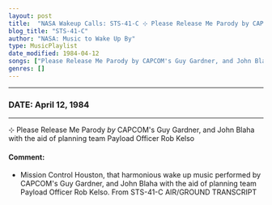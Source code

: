 ```yaml
---
layout: post
title:  "NASA Wakeup Calls: STS-41-C ⊹ Please Release Me Parody by CAPCOM's Guy Gardner, and John Blaha with the aid of planning team Payload Officer Rob Kelso ✷ April 12, 1984"
blog_title: "STS-41-C"
author: "NASA: Music to Wake Up By"
type: MusicPlaylist
date_modified: 1984-04-12
songs: ["Please Release Me Parody by CAPCOM's Guy Gardner, and John Blaha with the aid of planning team Payload Officer Rob Kelso"]
genres: []
---
```


----
### DATE: April 12, 1984
----
⊹ Please Release Me Parody *by* CAPCOM's Guy Gardner, and John Blaha with the aid of planning team Payload Officer Rob Kelso  

#### Comment:
* Mission Control Houston, that harmonious wake up music performed by CAPCOM's Guy Gardner, and John Blaha with the aid of planning team Payload Officer Rob Kelso. From STS-41-C AIR/GROUND TRANSCRIPT



<br/>
<center>
	<a target="_blank"
	   href="https://twitter.com/intent/tweet?hashtags=Space,NASA,Playlist,NASAWakeupCalls,SpaceProgram&text=🚀 {{ page.author}}, {{ page.title }}. {{ site.url }}{{ page.url }}&via=nasawakeupcalls"><i class="fab fa-twitter" title="Tweet this page" alt="Tweet this page" style="font-size: 1.3em;"></i></a>
	&nbsp; 	<i class="fas fa-user-astronaut" style="font-size: 1.5em;"></i> &nbsp;
    <a id="custom_amazon_link"
       type="amzn" search="#"
       category="popular music">
    <i class="fab fa-amazon" style="font-size: 1.3em;"></i></a>
</center>

<!-- Randomly resolve an individual entry from a song array -->
<script src="/assets/javascript/seedrandom.min.js"></script>
<script>
  var wake_me_up = ["Please Release Me Parody by CAPCOM's Guy Gardner, and John Blaha with the aid of planning team Payload Officer Rob Kelso"];
  var prng = new Math.seedrandom();
  function randomSong() {
    song = wake_me_up[Math.floor(Math.random() * wake_me_up.length)];
    var amazon_link = document.getElementById("custom_amazon_link");
    amazon_link.setAttribute("search", song);
  }
  window.onload = randomSong();
</script>
